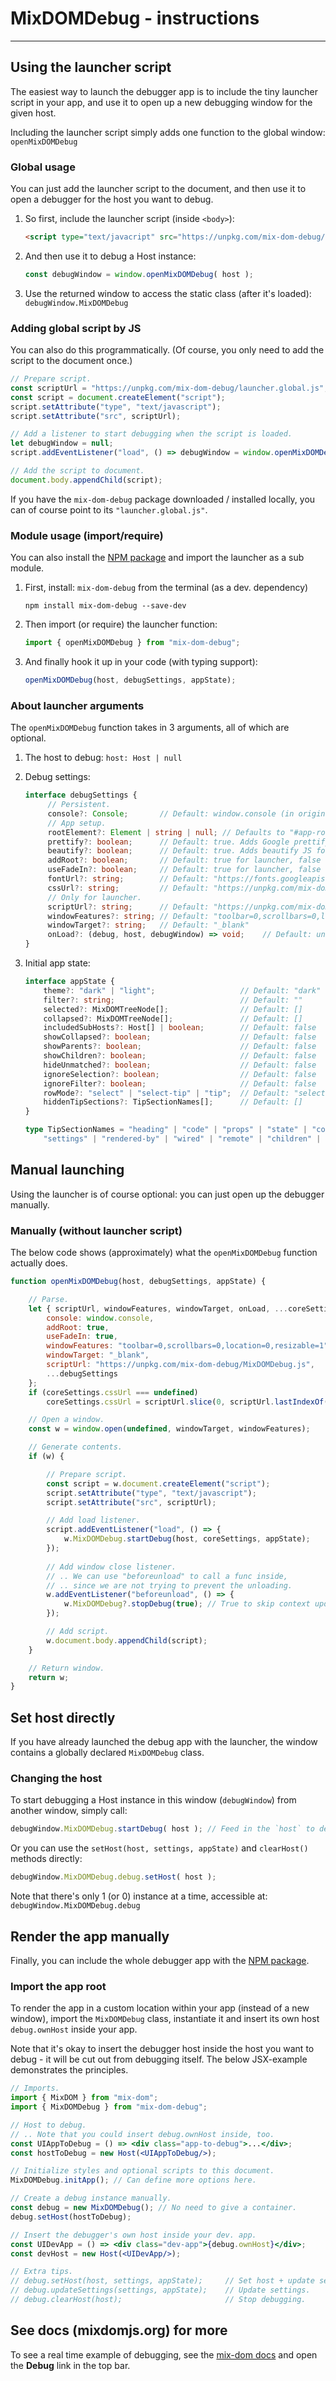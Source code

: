 # MixDOMDebug - instructions

---

## Using the launcher script

The easiest way to launch the debugger app is to include the tiny launcher script in your app, and use it to open up a new debugging window for the given host.

Including the launcher script simply adds one function to the global window: `openMixDOMDebug`

### Global usage

You can just add the launcher script to the document, and then use it to open a debugger for the host you want to debug.

1. So first, include the launcher script (inside `<body>`):

   ```html
   <script type="text/javacript" src="https://unpkg.com/mix-dom-debug/launcher.global.js" />
   ```

   

2. And then use it to debug a Host instance:

   ```js
   const debugWindow = window.openMixDOMDebug( host );
   ```

3. Use the returned window to access the static class (after it's loaded): `debugWindow.MixDOMDebug`

### Adding global script by JS

You can also do this programmatically. (Of course, you only need to add the script to the document once.)

```js
// Prepare script.
const scriptUrl = "https://unpkg.com/mix-dom-debug/launcher.global.js";
const script = document.createElement("script");
script.setAttribute("type", "text/javascript");
script.setAttribute("src", scriptUrl);

// Add a listener to start debugging when the script is loaded.
let debugWindow = null;
script.addEventListener("load", () => debugWindow = window.openMixDOMDebug(host));

// Add the script to document.
document.body.appendChild(script);
```

If you have the `mix-dom-debug` package downloaded / installed locally, you can of course point to its `"launcher.global.js"`.

### Module usage (import/require)

You can also install the [NPM package](https://www.npmjs.com/package/mix-dom-debug) and import the launcher as a sub module.

1. First, install: `mix-dom-debug` from the terminal (as a dev. dependency)

   ```
   npm install mix-dom-debug --save-dev
   ```

2. Then import (or require) the launcher function:

   ```js
   import { openMixDOMDebug } from "mix-dom-debug";
   ```

3. And finally hook it up in your code (with typing support):

   ```js
   openMixDOMDebug(host, debugSettings, appState);
   ```

### About launcher arguments

The `openMixDOMDebug` function takes in 3 arguments, all of which are optional.

1. The host to debug: `host: Host | null`

2. Debug settings:

   ```ts
   interface debugSettings {
        // Persistent.
        console?: Console;       // Default: window.console (in original window)
        // App setup.
        rootElement?: Element | string | null; // Defaults to "#app-root"
        prettify?: boolean;      // Default: true. Adds Google prettify for syntax highlight.
        beautify?: boolean;      // Default: true. Adds beautify JS for linebreaking and tabs.
        addRoot?: boolean;       // Default: true for launcher, false normally.
        useFadeIn?: boolean;     // Default: true for launcher, false normally.
        fontUrl?: string;        // Default: "https://fonts.googleapis.com/css?family=Abel"
        cssUrl?: string;         // Default: "https://unpkg.com/mix-dom-debug/MixDOMDebug.css"
        // Only for launcher.
        scriptUrl?: string;      // Default: "https://unpkg.com/mix-dom-debug/MixDOMDebug.js"
        windowFeatures?: string; // Default: "toolbar=0,scrollbars=0,location=0,resizable=1"
        windowTarget?: string;   // Default: "_blank"
        onLoad?: (debug, host, debugWindow) => void;    // Default: undefined
   }
   ```

3. Initial app state:

   ```ts
   interface appState {
       theme?: "dark" | "light";                   // Default: "dark"
       filter?: string;                            // Default: ""
       selected?: MixDOMTreeNode[];                // Default: []
       collapsed?: MixDOMTreeNode[];               // Default: []
       includedSubHosts?: Host[] | boolean;        // Default: false
       showCollapsed?: boolean;                    // Default: false
       showParents?: boolean;                      // Default: false
       showChildren?: boolean;                     // Default: false
       hideUnmatched?: boolean;                    // Default: false
       ignoreSelection?: boolean;                  // Default: false
       ignoreFilter?: boolean;                     // Default: false
       rowMode?: "select" | "select-tip" | "tip";  // Default: "select-tip"
       hiddenTipSections?: TipSectionNames[];      // Default: []
   }
   ```

   ```ts
   type TipSectionNames = "heading" | "code" | "props" | "state" | "contexts" |
       "settings" | "rendered-by" | "wired" | "remote" | "children" | "renders";
   ```

## Manual launching

Using the launcher is of course optional: you can just open up the debugger manually.

### Manually (without launcher script)

The below code shows (approximately) what the `openMixDOMDebug` function actually does.

```js
function openMixDOMDebug(host, debugSettings, appState) {

    // Parse.
    let { scriptUrl, windowFeatures, windowTarget, onLoad, ...coreSettings } = {
        console: window.console,
        addRoot: true,
        useFadeIn: true,
        windowFeatures: "toolbar=0,scrollbars=0,location=0,resizable=1",
        windowTarget: "_blank",
        scriptUrl: "https://unpkg.com/mix-dom-debug/MixDOMDebug.js",
        ...debugSettings
    };
    if (coreSettings.cssUrl === undefined)
        coreSettings.cssUrl = scriptUrl.slice(0, scriptUrl.lastIndexOf("/") + 1) + "MixDOMDebug.css";

    // Open a window.
    const w = window.open(undefined, windowTarget, windowFeatures);

    // Generate contents.
    if (w) {

        // Prepare script.
        const script = w.document.createElement("script");
        script.setAttribute("type", "text/javascript");
        script.setAttribute("src", scriptUrl);

        // Add load listener.
        script.addEventListener("load", () => {
            w.MixDOMDebug.startDebug(host, coreSettings, appState);
        });
        
        // Add window close listener.
        // .. We can use "beforeunload" to call a func inside,
        // .. since we are not trying to prevent the unloading.
        w.addEventListener("beforeunload", () => {
            w.MixDOMDebug?.stopDebug(true); // True to skip context update.
        });

        // Add script.
        w.document.body.appendChild(script);
    }

    // Return window.
    return w;
}
```

## Set host directly

If you have already launched the debug app with the launcher, the window contains a globally declared `MixDOMDebug` class.

### Changing the host

To start debugging a Host instance in this window (`debugWindow`) from another window, simply call:

```js
debugWindow.MixDOMDebug.startDebug( host ); // Feed in the `host` to debug.
```

Or you can use the `setHost(host, settings, appState)` and `clearHost()` methods directly:

```js
debugWindow.MixDOMDebug.debug.setHost( host );
```

Note that there's only 1 (or 0) instance at a time, accessible at: `debugWindow.MixDOMDebug.debug`

## Render the app manually

Finally, you can include the whole debugger app with the [NPM package](https://www.npmjs.com/package/mix-dom-debug).

### Import the app root

To render the app in a custom location within your app (instead of a new window), import the `MixDOMDebug` class, instantiate it and insert its own host `debug.ownHost` inside your app.

Note that it's okay to insert the debugger host inside the host you want to debug - it will be cut out from debugging itself. The below JSX-example demonstrates the principles.

```jsx
// Imports.
import { MixDOM } from "mix-dom";
import { MixDOMDebug } from "mix-dom-debug";

// Host to debug.
// .. Note that you could insert debug.ownHost inside, too.
const UIAppToDebug = () => <div class="app-to-debug">...</div>;
const hostToDebug = new Host(<UIAppToDebug/>);

// Initialize styles and optional scripts to this document.
MixDOMDebug.initApp(); // Can define more options here.

// Create a debug instance manually.
const debug = new MixDOMDebug(); // No need to give a container.
debug.setHost(hostToDebug);

// Insert the debugger's own host inside your dev. app.
const UIDevApp = () => <div class="dev-app">{debug.ownHost}</div>;
const devHost = new Host(<UIDevApp/>);

// Extra tips.
// debug.setHost(host, settings, appState);     // Set host + update settings.
// debug.updateSettings(settings, appState);    // Update settings.
// debug.clearHost(host);                       // Stop debugging.
```
## See docs (mixdomjs.org) for more
To see a real time example of debugging, see the [mix-dom docs](https://mixdomjs.org) and open the **Debug** link in the top bar.
